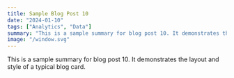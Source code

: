 ```yaml
---
title: Sample Blog Post 10
date: "2024-01-10"
tags: ["Analytics", "Data"]
summary: "This is a sample summary for blog post 10. It demonstrates the layout and style of a typical blog card."
image: "/window.svg"
---
```


This is a sample summary for blog post 10. It demonstrates the layout and style of a typical blog card.

